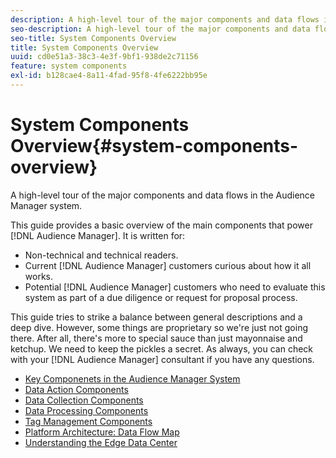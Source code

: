 ```yaml
---
description: A high-level tour of the major components and data flows in the Audience Manager system.
seo-description: A high-level tour of the major components and data flows in the Audience Manager system.
seo-title: System Components Overview
title: System Components Overview
uuid: cd0e51a3-38c3-4e3f-9bf1-938de2c71156
feature: system components
exl-id: b128cae4-8a11-4fad-95f8-4fe6222bb95e
---
```

# System Components Overview{#system-components-overview}

A high-level tour of the major components and data flows in the Audience Manager system.

<!-- 

c_compintro.xml

 -->

This guide provides a basic overview of the main components that power [!DNL Audience Manager]. It is written for:

* Non-technical and technical readers. 
* Current [!DNL Audience Manager] customers curious about how it all works. 
* Potential [!DNL Audience Manager] customers who need to evaluate this system as part of a due diligence or request for proposal process.

This guide tries to strike a balance between general descriptions and a deep dive. However, some things are proprietary so we're just not going there. After all, there's more to special sauce than just mayonnaise and ketchup. We need to keep the pickles a secret. As always, you can check with your [!DNL Audience Manager] consultant if you have any questions. 

* [Key Componenets in the Audience Manager System](/help/using/reference/system-components/components-stack.md)
* [Data Action Components](/help/using/reference/system-components/components-data-action.md)
* [Data Collection Components](/help/using/reference/system-components/components-data-collection.md)
* [Data Processing Components](/help/using/reference/system-components/components-data-processing.md)
* [Tag Management Components](/help/using/reference/system-components/components-tag-management.md)
* [Platform Architecture: Data Flow Map](/help/using/reference/system-components/components-platform-architecture.md)
* [Understanding the Edge Data Center](/help/using/reference/system-components/components-edge.md)
